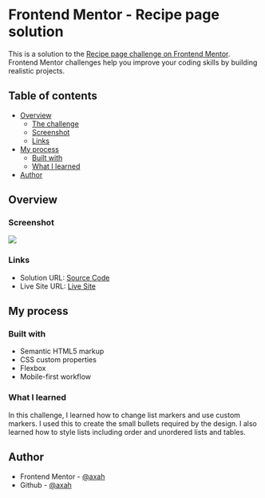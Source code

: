 # Frontend Mentor - Recipe page solution

This is a solution to the [Recipe page challenge on Frontend Mentor](https://www.frontendmentor.io/challenges/recipe-page-KiTsR8QQKm). Frontend Mentor challenges help you improve your coding skills by building realistic projects. 

## Table of contents

- [Overview](#overview)
  - [The challenge](#the-challenge)
  - [Screenshot](#screenshot)
  - [Links](#links)
- [My process](#my-process)
  - [Built with](#built-with)
  - [What I learned](#what-i-learned)
- [Author](#author)

## Overview

### Screenshot

![](./desktop.jpeg)

### Links

- Solution URL: [Source Code](https://github.com/axah37/frontend-mentor-recipe-page)
- Live Site URL: [Live Site](https://axah37.github.io/frontend-mentor-recipe-page/)

## My process

### Built with

- Semantic HTML5 markup
- CSS custom properties
- Flexbox
- Mobile-first workflow

### What I learned

In this challenge, I learned how to change list markers and use custom markers. I used this to create the small bullets required by the design. I also learned how to style lists including order and unordered lists and tables.


## Author

- Frontend Mentor - [@axah](https://www.frontendmentor.io/profile/axah37)
- Github - [@axah](https://www.github.com/axah37)